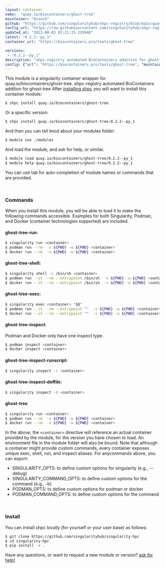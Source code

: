```yaml
---
layout: container
name:  "quay.io/biocontainers/ghost-tree"
maintainer: "@vsoch"
github: "https://github.com/singularityhub/shpc-registry/blob/main/quay.io/biocontainers/ghost-tree/container.yaml"
config_url: "https://raw.githubusercontent.com/singularityhub/shpc-registry/main/quay.io/biocontainers/ghost-tree/container.yaml"
updated_at: "2023-08-03 03:21:25.219948"
latest: "0.2.2--py_1"
container_url: "https://biocontainers.pro/tools/ghost-tree"

versions:
 - "0.2.2--py_1"
description: "shpc-registry automated BioContainers addition for ghost-tree"
config: {"url": "https://biocontainers.pro/tools/ghost-tree", "maintainer": "@vsoch", "description": "shpc-registry automated BioContainers addition for ghost-tree", "latest": {"0.2.2--py_1": "sha256:a59499f5b3275189a0238ea5752bc523de00846c140a524ca60e2d5ed2e69250"}, "tags": {"0.2.2--py_1": "sha256:a59499f5b3275189a0238ea5752bc523de00846c140a524ca60e2d5ed2e69250"}, "docker": "quay.io/biocontainers/ghost-tree"}
---
```


This module is a singularity container wrapper for quay.io/biocontainers/ghost-tree.
shpc-registry automated BioContainers addition for ghost-tree
After [installing shpc](#install) you will want to install this container module:


```bash
$ shpc install quay.io/biocontainers/ghost-tree
```

Or a specific version:

```bash
$ shpc install quay.io/biocontainers/ghost-tree:0.2.2--py_1
```

And then you can tell lmod about your modules folder:

```bash
$ module use ./modules
```

And load the module, and ask for help, or similar.

```bash
$ module load quay.io/biocontainers/ghost-tree/0.2.2--py_1
$ module help quay.io/biocontainers/ghost-tree/0.2.2--py_1
```

You can use tab for auto-completion of module names or commands that are provided.

<br>

### Commands

When you install this module, you will be able to load it to make the following commands accessible.
Examples for both Singularity, Podman, and Docker (container technologies supported) are included.

#### ghost-tree-run:

```bash
$ singularity run <container>
$ podman run --rm  -v ${PWD} -w ${PWD} <container>
$ docker run --rm  -v ${PWD} -w ${PWD} <container>
```

#### ghost-tree-shell:

```bash
$ singularity shell -s /bin/sh <container>
$ podman run --it --rm --entrypoint /bin/sh  -v ${PWD} -w ${PWD} <container>
$ docker run --it --rm --entrypoint /bin/sh  -v ${PWD} -w ${PWD} <container>
```

#### ghost-tree-exec:

```bash
$ singularity exec <container> "$@"
$ podman run --it --rm --entrypoint ""  -v ${PWD} -w ${PWD} <container> "$@"
$ docker run --it --rm --entrypoint ""  -v ${PWD} -w ${PWD} <container> "$@"
```

#### ghost-tree-inspect:

Podman and Docker only have one inspect type.

```bash
$ podman inspect <container>
$ docker inspect <container>
```

#### ghost-tree-inspect-runscript:

```bash
$ singularity inspect -r <container>
```

#### ghost-tree-inspect-deffile:

```bash
$ singularity inspect -d <container>
```



#### ghost-tree

```bash
$ singularity run <container>
$ podman run --rm  -v ${PWD} -w ${PWD} <container>
$ docker run --rm  -v ${PWD} -w ${PWD} <container>
```


In the above, the `<container>` directive will reference an actual container provided
by the module, for the version you have chosen to load. An environment file in the
module folder will also be bound. Note that although a container
might provide custom commands, every container exposes unique exec, shell, run, and
inspect aliases. For anycommands above, you can export:

 - SINGULARITY_OPTS: to define custom options for singularity (e.g., --debug)
 - SINGULARITY_COMMAND_OPTS: to define custom options for the command (e.g., -b)
 - PODMAN_OPTS: to define custom options for podman or docker
 - PODMAN_COMMAND_OPTS: to define custom options for the command

<br>

### Install

You can install shpc locally (for yourself or your user base) as follows:

```bash
$ git clone https://github.com/singularityhub/singularity-hpc
$ cd singularity-hpc
$ pip install -e .
```

Have any questions, or want to request a new module or version? [ask for help!](https://github.com/singularityhub/singularity-hpc/issues)